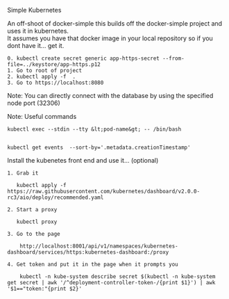 Simple Kubernetes  



An off-shoot of docker-simple this builds off the docker-simple project and uses it in kubernetes.  
It assumes you have that docker image in your local repository so if you dont have it... get it.  
	
	0. kubectl create secret generic app-https-secret --from-file=../keystore/app-https.p12
	1. Go to root of project  
	2. kubectl apply -f  .  
	3. Go to https://localhost:8080  
	
Note:  You can directly connect with the database by using the specified node port (32306)  

Note:  Useful commands

	kubectl exec --stdin --tty &lt;pod-name&gt; -- /bin/bash  


	kubectl get events  --sort-by='.metadata.creationTimestamp'  


Install the kubenetes front end and use it... (optional)  

	1. Grab it  
	   
	   kubectl apply -f https://raw.githubusercontent.com/kubernetes/dashboard/v2.0.0-rc3/aio/deploy/recommended.yaml  
	   
	2. Start a proxy  
	
	   kubectl proxy  
	   
	3. Go to the page  
	
		http://localhost:8001/api/v1/namespaces/kubernetes-dashboard/services/https:kubernetes-dashboard:/proxy  
		
	4. Get token and put it in the page when it prompts you  
	
		kubectl -n kube-system describe secret $(kubectl -n kube-system get secret | awk '/^deployment-controller-token-/{print $1}') | awk '$1=="token:"{print $2}'  

	